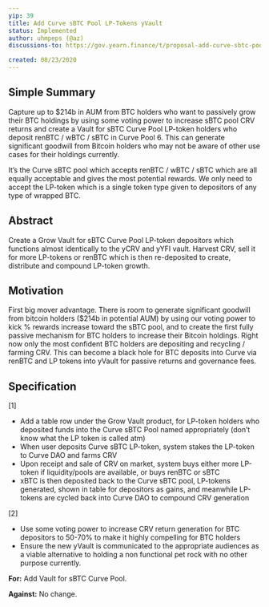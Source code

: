 ```yaml
---
yip: 39
title: Add Curve sBTC Pool LP-Tokens yVault
status: Implemented
author: uhmpeps (@az)
discussions-to: https://gov.yearn.finance/t/proposal-add-curve-sbtc-pool-lp-tokens-yvault/3251

created: 08/23/2020
---
```


<!--You can leave these HTML comments in your merged SIP and delete the visible duplicate text guides, they will not appear and may be helpful to refer to if you edit it again. This is the suggested template for new SIPs. Note that an SIP number will be assigned by an editor. When opening a pull request to submit your SIP, please use an abbreviated title in the filename, `sip-draft_title_abbrev.md`. The title should be 44 characters or less.-->

## Simple Summary

<!--"If you can't explain it simply, you don't understand it well enough." Simply describe the outcome the proposed changes intends to achieve. This should be non-technical and accessible to a casual community member.-->

Capture up to \$214b in AUM from BTC holders who want to passively grow their
BTC holdings by using some voting power to increase sBTC pool CRV returns and
create a Vault for sBTC Curve Pool LP-token holders who deposit renBTC / wBTC /
sBTC in Curve Pool 6. This can generate significant goodwill from Bitcoin
holders who may not be aware of other use cases for their holdings currently.

It’s the Curve sBTC pool which accepts renBTC / wBTC / sBTC which are all
equally acceptable and gives the most potential rewards. We only need to accept
the LP-token which is a single token type given to depositors of any type of
wrapped BTC.

## Abstract

<!--A short (~200 word) description of the proposed change, the abstract should clearly describe the proposed change. This is what *will* be done if the SIP is implemented, not *why* it should be done or *how* it will be done. If the SIP proposes deploying a new contract, write, "we propose to deploy a new contract that will do x".-->

Create a Grow Vault for sBTC Curve Pool LP-token depositors which functions
almost identically to the yCRV and yYFI vault. Harvest CRV, sell it for more
LP-tokens or renBTC which is then re-deposited to create, distribute and
compound LP-token growth.

## Motivation

<!--This is the problem statement. This is the *why* of the SIP. It should clearly explain *why* the current state of the protocol is inadequate.  It is critical that you explain *why* the change is needed, if the SIP proposes changing how something is calculated, you must address *why* the current calculation is innaccurate or wrong. This is not the place to describe how the SIP will address the issue!-->

First big mover advantage. There is room to generate significant goodwill from
bitcoin holders (\$214b in potential AUM) by using our voting power to kick %
rewards increase toward the sBTC pool, and to create the first fully passive
mechanism for BTC holders to increase their Bitcoin holdings. Right now only the
most confident BTC holders are depositing and recycling / farming CRV. This can
become a black hole for BTC deposits into Curve via renBTC and LP tokens into
yVault for passive returns and governance fees.

## Specification

<!--The specification should describe the syntax and semantics of any new feature, there are five sections
1. Overview
2. Rationale
3. Technical Specification
4. Test Cases
5. Configurable Values
-->

[1]

- Add a table row under the Grow Vault product, for LP-token holders who
  deposited funds into the Curve sBTC Pool named appropriately (don’t know what
  the LP token is called atm)
- When user deposits Curve sBTC LP-token, system stakes the LP-token to Curve
  DAO and farms CRV
- Upon receipt and sale of CRV on market, system buys either more LP-token if
  liquidity/pools are available, or buys renBTC or sBTC
- xBTC is then deposited back to the Curve sBTC pool, LP-tokens generated, shown
  in table for depositors as gains, and meanwhile LP-tokens are cycled back into
  Curve DAO to compound CRV generation

[2]

- Use some voting power to increase CRV return generation for BTC depositors to
  50-70% to make it highly compelling for BTC holders
- Ensure the new yVault is communicated to the appropriate audiences as a viable
  alternative to holding a non functional pet rock with no other purpose
  currently.

**For:** Add Vault for sBTC Curve Pool.

**Against:** No change.
